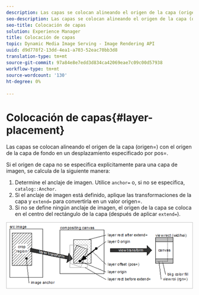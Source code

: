 ```yaml
---
description: Las capas se colocan alineando el origen de la capa (origen=) con el origen de la capa de fondo en un desplazamiento especificado por pos=.
seo-description: Las capas se colocan alineando el origen de la capa (origen=) con el origen de la capa de fondo en un desplazamiento especificado por pos=.
seo-title: Colocación de capas
solution: Experience Manager
title: Colocación de capas
topic: Dynamic Media Image Serving - Image Rendering API
uuid: d9d778f2-13dd-4ea1-a703-52eac70bb3d8
translation-type: tm+mt
source-git-commit: 97a84e8e7edd3d834ca42069eae7c09c00d57938
workflow-type: tm+mt
source-wordcount: '130'
ht-degree: 0%

---
```



# Colocación de capas{#layer-placement}

Las capas se colocan alineando el origen de la capa (origen=) con el origen de la capa de fondo en un desplazamiento especificado por pos=.

Si el origen de capa no se especifica explícitamente para una capa de imagen, se calcula de la siguiente manera:

1. Determine el anclaje de imagen. Utilice `anchor=` o, si no se especifica, `catalog::Anchor`.
1. Si el anclaje de imagen está definido, aplique las transformaciones de la capa y `extend=` para convertirla en un valor origen=.
1. Si no se define ningún anclaje de imagen, el origen de la capa se coloca en el centro del rectángulo de la capa (después de aplicar `extend=`).

![](assets/layerplacement.png)

